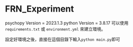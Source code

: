 # FRN_Experiment
psychopy Version = 2023.1.3
python Version =  3.8.17
可以使用 `requirements.txt` 或 `environment.yml` 來建立環境。


設定好環境之後，直接在這個目錄下輸入`python main.py`即可


